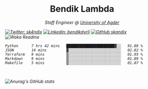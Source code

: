 <h1 align="center"> Bendik Lambda </h1>
<p align="center"><em>Staff Engineer @ <a href="http://www.uia.no">University of Agder</a></p>



[![Twitter: sk4ndix](https://img.shields.io/twitter/follow/sk4ndix?style=social)](https://twitter.com/sk4ndix)
[![Linkedin: bendikdyrli](https://img.shields.io/badge/-bendikdyrli-blue?style=flat-square&logo=Linkedin&logoColor=white&link=https://www.linkedin.com/in/bendikdyrli/)](https://www.linkedin.com/in/bendikdyrli/)
[![GitHub skandix](https://img.shields.io/github/followers/skandix?label=follow&style=social)](https://github.com/skandix)
![Waka Readme](https://github.com/skandix/skandix/workflows/Waka%20Readme/badge.svg)


<!--START_SECTION:waka-->
```text
Python      7 hrs 42 mins   ██████████████████████▓░░   91.09 % 
JSON        14 mins         ▓░░░░░░░░░░░░░░░░░░░░░░░░   02.82 % 
Terraform   9 mins          ▒░░░░░░░░░░░░░░░░░░░░░░░░   01.95 % 
Markdown    9 mins          ▒░░░░░░░░░░░░░░░░░░░░░░░░   01.89 % 
Makefile    5 mins          ▒░░░░░░░░░░░░░░░░░░░░░░░░   01.07 % 
```
<!--END_SECTION:waka-->

  <br>
  
![Anurag's GitHub stats](https://github-readme-stats.vercel.app/api?username=skandix&show_icons=true&theme=tokyonight)


